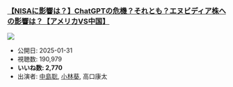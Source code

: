 ### [【NISAに影響は？】ChatGPTの危機？それとも？エヌビディア株への影響は？【アメリカVS中国】](https://www.youtube.com/watch?v=Cof-6Py1c3Q)
[![](https://img.youtube.com/vi/Cof-6Py1c3Q/sddefault.jpg)](https://www.youtube.com/watch?v=Cof-6Py1c3Q)
-   公開日: 2025-01-31
-   視聴数: 190,979
-   **いいね数: 2,770**
-   出演者: [中島聡](/rehacq_fan/people/中島聡 "wikilink"), [小林葵](/rehacq_fan/people/小林葵 "wikilink"), 高口康太
